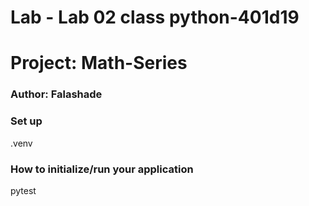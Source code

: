 # Lab - Lab 02 class python-401d19
# Project: Math-Series
### Author: Falashade
### Set up
 .venv

### How to initialize/run your application
pytest 
